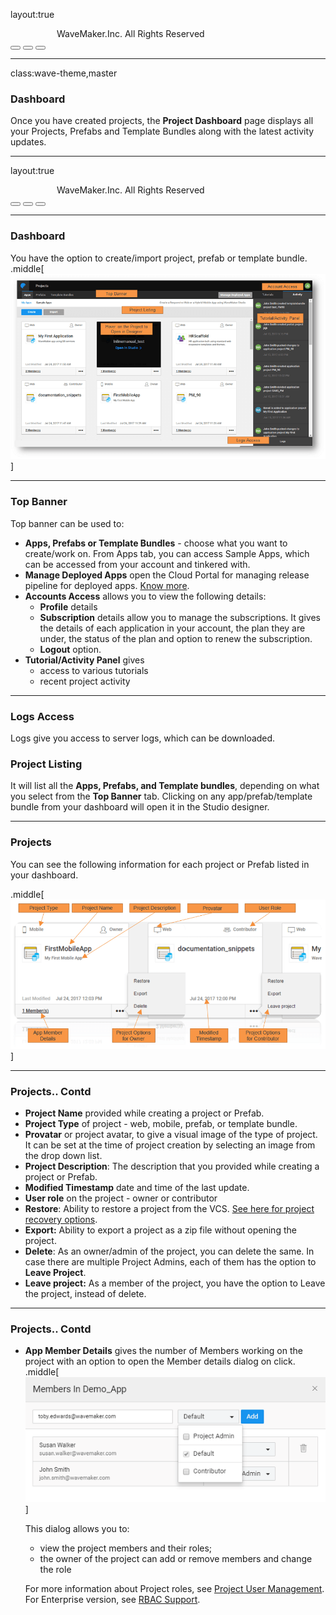 layout:true
<div class="slide-footer">
    <div class="slide-copright col">
        <img class="image logo" width="70"/>
        <span>WaveMaker.Inc. All Rights Reserved</span>
    </div>
    <div class="action-btns col">
        <button title="Previous (←)" class="previousSlide"><div class="arrow-left"></div></button>
        <button title="Next (→)" class="nextSlide"><div class="arrow-right"></div></button>
        <button title="Full screen (F)" class="fullScreen"><i class="wms wms-fullscreen"></i></button>
    </div>
</div>

---
class:wave-theme,master

### Dashboard
Once you have created projects, the **Project Dashboard** page displays all your Projects, Prefabs and Template Bundles along with the latest activity updates.

---
layout:true
<div class="slide-header"></div>
<div class="slide-footer">
    <div class="slide-copright col">
        <img class="image logo" width="70"/>
        <span>WaveMaker.Inc. All Rights Reserved</span>
    </div>
    <div class="action-btns col">
        <button title="Previous (←)" class="previousSlide"><div class="arrow-left"></div></button>
        <button title="Next (→)" class="nextSlide"><div class="arrow-right"></div></button>
        <button title="Full screen (F)" class="fullScreen"><i class="wms wms-fullscreen"></i></button>
    </div>
</div>

---
### Dashboard
You have the option to create/import project, prefab or template bundle. .middle[![](/learn/assets/project-listing.png)]

---
### Top Banner
Top banner can be used to:
- **Apps, Prefabs or Template Bundles** - choose what you want to create/work on.
From Apps tab, you can access Sample Apps, which can be accessed from your account and tinkered with.
- **Manage Deployed Apps** open the Cloud Portal for managing release pipeline for deployed apps. <a href="/learn/app-development/deployment/release-management/" target="_parent">Know more</a>.
- **Accounts Access** allows you to view the following details:
    - **Profile** details
    - **Subscription** details allow you to manage the subscriptions. It gives the details of each application in your account, the plan they are under, the status of the plan and option to renew the subscription.
    - **Logout** option.
- **Tutorial/Activity Panel** gives
    - access to various tutorials
    - recent project activity

---
### Logs Access
Logs give you access to server logs, which can be downloaded.

### Project Listing
It will list all the **Apps, Prefabs, and Template bundles**, depending on what you select from the **Top Banner** tab. Clicking on any app/prefab/template bundle from your dashboard will open it in the Studio designer.

---
### Projects
You can see the following information for each project or Prefab listed in your dashboard.

.middle[![](/learn/assets/Project-Details.png)]

---
### Projects.. Contd
- **Project Name** provided while creating a project or Prefab.
- **Project Type** of project - web, mobile, prefab, or template bundle.
- **Provatar** or project avatar, to give a visual image of the type of project. It can be set at the time of project creation by selecting an image from the drop down list.
- **Project Description**: The description that you provided while creating a project or Prefab.
- **Modified Timestamp** date and time of the last update.
- **User role** on the project - owner or contributor
- **Restore**: Ability to restore a project from the VCS. <a href="/learn/app-development/dev-integration/import-export-update-apps/#project-recovery" target="_parent">See here for project recovery options</a>.
- **Export:** Ability to export a project as a zip file without opening the project.
- **Delete**: As an owner/admin of the project, you can delete the same. In case there are multiple Project Admins, each of them has the option to **Leave Project**.
- **Leave project:** As a member of the project, you have the option to Leave the project, instead of delete.

---
### Projects.. Contd
- **App Member Details** gives the number of Members working on the project with an option to open the Member details dialog on click.
.middle[![](/learn/assets/user_management_add.png)]

    This dialog allows you to:

    - view the project members and their roles;
    - the owner of the project can add or remove members and change the role

    For more information about Project roles, see <a href="/learn/app-development/wavemaker-overview/project-user-management/" target="_parent">Project User Management</a>.
    For Enterprise version, see <a href="/learn/app-development/wavemaker-overview/rapid-rbac-support/#project_roles" target="_parent">RBAC Support</a>.
